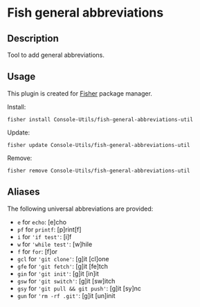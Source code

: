 # Fish general abbreviations

## Description

Tool to add general abbreviations.

## Usage

This plugin is created for [Fisher](https://github.com/jorgebucaran/fisher) package manager.

Install:

```fish
fisher install Console-Utils/fish-general-abbreviations-util
```

Update:

```fish
fisher update Console-Utils/fish-general-abbreviations-util
```

Remove:

```fish
fisher remove Console-Utils/fish-general-abbreviations-util
```

## Aliases

The following universal abbreviations are provided:


- `e` for `echo`: [e]cho
- `pf` for `printf`: [p]rint[f]
- `i` for `'if test'`: [i]f
- `w` for `'while test'`: [w]hile
- `f` for `for`: [f]or
- `gcl` for `'git clone'`: [g]it [cl]one
- `gfe` for `'git fetch'`: [g]it [fe]tch
- `gin` for `'git init'`: [g]it [in]it
- `gsw` for `'git switch'`: [g]it [sw]itch
- `gsy` for `'git pull && git push'`: [g]it [sy]nc
- `gun` for `'rm -rf .git'`: [g]it [un]init

